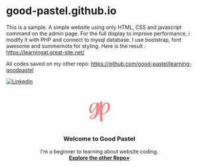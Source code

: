 # good-pastel.github.io


This is a sample. A simple website using only HTML, CSS and javascript command on the admin page. For the full display to improve performance, i modify it with PHP and connect to mysql database. I use bootstrap, font awesome and summernote for styling. Here is the result :  https://learningat.great-site.net/

All codes saved on my other repo:
https://github.com/good-pastel/learning-goodpastel

[![LinkedIn][linkedin-shield]][linkedin-url]

<br />
<div align="center">
  <a href="https://github.com/good-pastel/good-pastel.github.io">
    <img src="img/logo2.png" alt="Logo" width="80" height="80">
  </a>

  <h3 align="center">Welcome to Good Pastel</h3>

  <p align="center">
   I'm a beginner to learning about website coding.
    <br />
    <a href="https://github.com/good-pastel?tab=repositories"><strong>Explore the other Repo»</strong></a>
  </p>
</div>


<!-- MARKDOWN LINKS & IMAGES -->
[linkedin-shield]: https://img.shields.io/badge/-LinkedIn-black.svg?style=for-the-badge&logo=linkedin&colorB=555
[linkedin-url]: https://linkedin.com/in/deviyool

